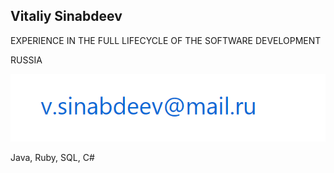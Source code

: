 ## Vitaliy Sinabdeev


EXPERIENCE IN THE FULL LIFECYCLE OF THE SOFTWARE DEVELOPMENT


RUSSIA 


 

![](mail.png)



Java, Ruby, SQL, C#


